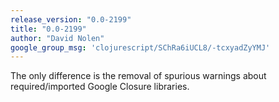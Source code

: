 ```yaml
---
release_version: "0.0-2199"
title: "0.0-2199"
author: "David Nolen"
google_group_msg: 'clojurescript/SChRa6iUCL8/-tcxyadZyYMJ'
---
```


The only difference is the removal of spurious warnings about required/imported Google Closure libraries.
